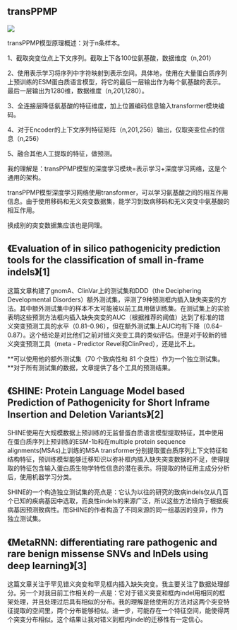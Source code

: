 ## transPPMP
![](file:///C:\Users\User\AppData\Local\Temp\ksohtml40964\wps1.jpg)

transPPMP模型原理概述：对于n条样本。

1、截取突变位点上下文序列。截取上下各100位氨基酸，数据维度（n,201）

2、使用表示学习将序列中字符映射到表示空间。具体地，使用在大量蛋白质序列上预训练的ESM蛋白质语言模型，将它的最后一层输出作为每个氨基酸的表示。最后一层输出为1280维，数据维度（n,201,1280）。

3、全连接层降低氨基酸的特征维度，加上位置编码信息输入transformer模块编码。

4、对于Encoder的上下文序列特征矩阵（n,201,256）输出，仅取突变位点的信息（n,256）

5、融合其他人工提取的特征，做预测。

我的理解是：transPPMP模型的深度学习模块=表示学习+深度学习网络，这是个通用的架构。

transPPMP模型深度学习网络使用transformer，可以学习氨基酸之间的相互作用信息。由于使用移码和无义突变数据集，能学习到致病移码和无义突变中氨基酸的相互作用。

换成别的突变数据集应该也是同理。


## 《Evaluation of in silico pathogenicity prediction tools for the classification of small in-frame indels》[1]

这篇文章构建了gnomA、ClinVar上的测试集和DDD（the Deciphering Developmental Disorders）额外测试集，评测了9种预测框内插入缺失突变的方法。其中额外测试集中的样本不太可能被以前工具用做训练集。在测试集上的实验表明这些预测方法框内插入缺失突变的AUC（根据推荐的阈值）达到了标准的错义突变预测工具的水平（0.81–0.96），但在额外测试集上AUC均有下降（0.64–0.87）。这个结论是对比他们之前对错义突变工具的类似评估。但是对于较新的错义突变预测工具（meta - Predictor Revel和ClinPred），还是比不上。

**可以使用他的额外测试集（70 个致病性和 81 个良性）作为一个独立测试集。**对于所有测试集的数据，文章提供了各个工具的预测结果。

## 《SHINE: Protein Language Model based Prediction of Pathogenicity for Short Inframe Insertion and Deletion Variants》[2]

SHINE使用在大规模数据上预训练的无监督蛋白质语言模型提取特征，其中使用在蛋白质序列上预训练的ESM-1b和在multiple protein sequence alignments(MSAs)上训练的MSA transformer分别提取蛋白质序列上下文特征和结构特征，预训练模型能够迁移知识以弥补框内插入缺失突变数据的不足，使得提取的特征包含输入蛋白质生物学特性信息的潜在表示。将提取的特征用主成分分析后，使用机器学习分类。

SHINE的一个构造独立测试集的亮点是：它认为以往的研究的致病indels仅从几百个已知的疾病基因中选取，而良性indels的来源广泛，所以这些方法倾向于根据疾病基因预测致病性。而SHINE的作者构造了不同来源的同一组基因的变异，作为独立测试集。

## 《MetaRNN: differentiating rare pathogenic and rare benign missense SNVs and InDels using deep learning》[3]

这篇文章关注于罕见错义突变和罕见框内插入缺失突变。我主要关注了数据处理部分。另一个对我目前工作相关的一点是：它对于错义突变和框内indel用相同的框架处理，并且处理过后具有相似的分布。我的理解是他使用的方法对这两个突变特征提取的空间里，两个分布能够相似。进一步，可能存在一个特征空间，能使得两个突变分布相似。这个结果让我对错义到框内indel的迁移性有一定信心。